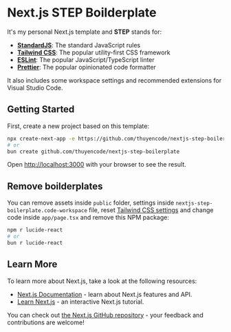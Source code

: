 # Next.js **STEP** Boilderplate

It's my personal Next.js template and **STEP** stands for:

- [**StandardJS**](https://standardjs.com/rules): The standard JavaScript rules
- [**Tailwind CSS**](https://tailwindcss.com): The popular utility-first CSS framework
- [**ESLint**](https://eslint.org): The popular JavaScript/TypeScript linter
- [**Prettier**](https://prettier.io): The popular opinionated code formatter

It also includes some workspace settings and recommended extensions for Visual Studio Code.

## Getting Started

First, create a new project based on this template:

```bash
npx create-next-app -e https://github.com/thuyencode/nextjs-step-boilerplate
# or
bun create github.com/thuyencode/nextjs-step-boilerplate
```

Open [http://localhost:3000](http://localhost:3000) with your browser to see the result.

## Remove boilderplates

You can remove assets inside `public` folder, settings inside `nextjs-step-boilerplate.code-workspace` file, reset [Tailwind CSS settings](https://tailwindcss.com/docs/guides/nextjs) and change code inside `app/page.tsx` and remove this NPM package:

```bash
npm r lucide-react
# or
bun r lucide-react
```

## Learn More

To learn more about Next.js, take a look at the following resources:

- [Next.js Documentation](https://nextjs.org/docs) - learn about Next.js features and API.
- [Learn Next.js](https://nextjs.org/learn) - an interactive Next.js tutorial.

You can check out [the Next.js GitHub repository](https://github.com/vercel/next.js/) - your feedback and contributions are welcome!
